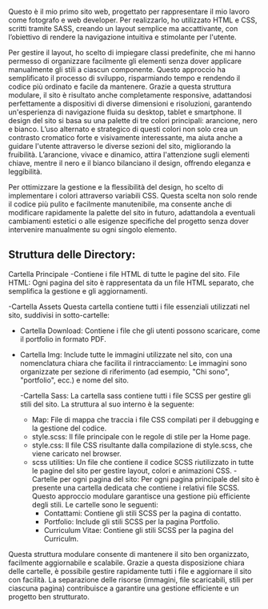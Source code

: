 Questo è il mio primo sito web, progettato per rappresentare il mio lavoro come fotografo e web developer. Per realizzarlo, ho utilizzato HTML e CSS, scritti tramite SASS, creando un layout semplice ma accattivante, con l’obiettivo di rendere la navigazione intuitiva e stimolante per l'utente.

Per gestire il layout, ho scelto di impiegare classi predefinite, che mi hanno permesso di organizzare facilmente gli elementi senza dover applicare manualmente gli stili a ciascun componente. Questo approccio ha semplificato il processo di sviluppo, risparmiando tempo e rendendo il codice più ordinato e facile da mantenere. Grazie a questa struttura modulare, il sito è risultato anche completamente responsive, adattandosi perfettamente a dispositivi di diverse dimensioni e risoluzioni, garantendo un'esperienza di navigazione fluida su desktop, tablet e smartphone.
Il design del sito si basa su una palette di tre colori principali: arancione, nero e bianco. L’uso alternato e strategico di questi colori non solo crea un contrasto cromatico forte e visivamente interessante, ma aiuta anche a guidare l'utente attraverso le diverse sezioni del sito, migliorando la fruibilità. L’arancione, vivace e dinamico, attira l'attenzione sugli elementi chiave, mentre il nero e il bianco bilanciano il design, offrendo eleganza e leggibilità.

Per ottimizzare la gestione e la flessibilità del design, ho scelto di implementare i colori attraverso variabili CSS. Questa scelta non solo rende il codice più pulito e facilmente manutenibile, ma consente anche di modificare rapidamente la palette del sito in futuro, adattandola a eventuali cambiamenti estetici o alle esigenze specifiche del progetto senza dover intervenire manualmente su ogni singolo elemento.



Struttura delle Directory:
---
Cartella Principale
-Contiene i file HTML di tutte le pagine del sito.
File HTML: Ogni pagina del sito è rappresentata da un file HTML separato, che semplifica la gestione e gli aggiornamenti.

-Cartella Assets
  Questa cartella contiene tutti i file essenziali utilizzati nel sito, suddivisi in sotto-cartelle:
  
  - Cartella Download: Contiene i file che gli utenti possono scaricare, come il portfolio in formato PDF.
    
  - Cartella Img: Include tutte le immagini utilizzate nel sito, con una nomenclatura chiara che facilita il rintracciamento:
    Le immagini sono organizzate per sezione di riferimento (ad esempio, "Chi sono", "portfolio", ecc.) e nome del sito.
    
    -Cartella Sass:
    La cartella sass contiene tutti i file SCSS per gestire gli stili del sito. La struttura al suo interno è la seguente:  
      - Map: File di mappa che traccia i file CSS compilati per il debugging e la gestione del codice.
      - style.scss: Il file principale con le regole di stile per la Home page.
      - style.css: Il file CSS risultante dalla compilazione di style.scss, che viene caricato nel browser.
      - scss utilities: Un file che contiene il codice SCSS riutilizzato in tutte le pagine del sito per gestire layout, colori e animazioni CSS.
      -Cartelle per ogni pagina del sito: Per ogni pagina principale del sito è presente una cartella dedicata che contiene i relativi file SCSS.
        Questo approccio modulare garantisce una gestione più efficiente degli stili. Le cartelle sono le seguenti:
        - Contattami: Contiene gli stili SCSS per la pagina di contatto.
        - Portfolio: Include gli stili SCSS per la pagina Portfolio.
        - Curriculum Vitae: Contiene gli stili SCSS per la pagina del Curriculm.

Questa struttura modulare consente di mantenere il sito ben organizzato, facilmente aggiornabile e scalabile. Grazie a questa disposizione chiara delle cartelle, è possibile gestire rapidamente tutti i file e aggiornare il sito con facilità. La separazione delle risorse (immagini, file scaricabili, stili per ciascuna pagina) contribuisce a garantire una gestione efficiente e un progetto ben strutturato.
